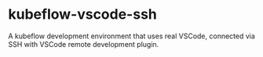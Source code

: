 # kubeflow-vscode-ssh
A kubeflow development environment that uses real VSCode, connected via SSH with VSCode remote development plugin.
